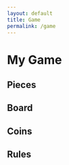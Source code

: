 ```yaml
---
layout: default
title: Game
permalink: /game
---
```


# My Game

## Pieces

## Board


## Coins

## Rules

